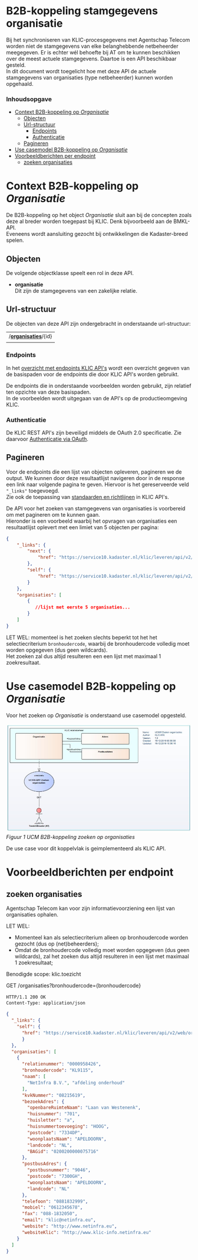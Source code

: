 ﻿# B2B-koppeling stamgegevens organisatie

Bij het synchroniseren van KLIC-procesgegevens met Agentschap Telecom worden niet de stamgegevens van elke belanghebbende netbeheerder meegegeven.
Er is echter wél behoefte bij AT om te kunnen beschikken over de meest actuele stamgegevens. Daartoe is een API beschikbaar gesteld.  \
In dit document wordt toegelicht hoe met deze API de actuele stamgegevens van organisaties (type netbeheerder) kunnen worden opgehaald.

### Inhoudsopgave

- [Context B2B-koppeling op _Organisatie_](#context-b2b-koppeling-op-organisatie)
    - [Objecten](#objecten)
    - [Url-structuur](#url-structuur)
        - [Endpoints](#endpoints)
        - [Authenticatie](#authenticatie)
    - [Pagineren](#pagineren)
- [Use casemodel B2B-koppeling op _Organisatie_](#use-casemodel-b2b-koppeling-op-organisatie)
- [Voorbeeldberichten per endpoint](#voorbeeldberichten-per-endpoint)
    - [zoeken organisaties](#zoeken-organisaties)

# Context B2B-koppeling op _Organisatie_
De B2B-koppeling op het object _Organisatie_ sluit aan bij de concepten zoals deze al breder worden toegepast bij KLIC. Denk bijvoorbeeld aan de BMKL-API.  \
Eveneens wordt aansluiting gezocht bij ontwikkelingen die Kadaster-breed spelen.

## Objecten

De volgende objectklasse speelt een rol in deze API.
- __organisatie__  \
Dit zijn de stamgegevens van een zakelijke relatie.

## Url-structuur
De objecten van deze API zijn ondergebracht in onderstaande url-structuur:

|                                      |
|--------------------------------------|
| /[__organisaties__](#zoeken-organisaties)/{id} |
|                                      |

### Endpoints
In het [overzicht met endpoints KLIC API's](../API%20management/Overzicht%20endpoints%20KLIC%20APIs.md) wordt een overzicht gegeven van de basispaden voor de endpoints die door KLIC API's worden gebruikt.

De endpoints die in onderstaande voorbeelden worden gebruikt, zijn relatief ten opzichte van deze basispaden.  \
In de voorbeelden wordt uitgegaan van de API's op de productieomgeving KLIC.

### Authenticatie
De KLIC REST API's zijn beveiligd middels de OAuth 2.0 specificatie. Zie daarvoor
 [Authenticatie via OAuth](../API%20management/Authenticatie_via_oauth.md).

## Pagineren
Voor de endpoints die een lijst van objecten opleveren, pagineren we de output. We kunnen door deze resultaatlijst navigeren door in de response een link naar volgende pagina te geven.  Hiervoor is het gereserveerde veld `"_links"` toegevoegd.  \
Zie ook de toepassing van [standaarden en richtlijnen](../API%20management/Standaardisering%20bij%20KLIC%20APIs.md) in KLIC API's.

De API voor het zoeken van stamgegevens van organisaties is voorbereid om met pagineren om te kunnen gaan.  \
Hieronder is een voorbeeld waarbij het opvragen van organisaties een resultaatlijst oplevert met een limiet van 5 objecten per pagina:
``` json
{
    "_links": {
        "next": {
            "href": "https://service10.kadaster.nl/klic/leveren/api/v2/web/organisaties?limiet=5&offset=5"
        },
        "self": {
            "href": "https://service10.kadaster.nl/klic/leveren/api/v2/web/organisaties?limiet=5"
        }
    },
    "organisaties": [
        {
           //lijst met eerste 5 organisaties...
        }
    ]
}
```

LET WEL: momenteel is het zoeken slechts beperkt tot het het selectiecriterium `bronhoudercode`, waarbij de bronhoudercode volledig moet worden opgegeven (dus geen wildcards).  \
Het zoeken zal dus altijd resulteren een een lijst met maximaal 1 zoekresultaat.

# Use casemodel B2B-koppeling op _Organisatie_
Voor het zoeken op _Organisatie_ is onderstaand use casemodel opgesteld.

![usecasemodel](images/UC306-Zoeken-organisaties.jpg "UC306 Zoeken organisaties.jpg")
_Figuur 1 UCM B2B-koppeling zoeken op organisaties_

De use case voor dit koppelvlak is geimplementeerd als KLIC API.

# Voorbeeldberichten per endpoint

## zoeken organisaties

Agentschap Telecom kan voor zijn informatievoorziening een lijst van organisaties ophalen.

LET WEL:

- Momenteel kan als selectiecriterium alleen op bronhoudercode worden gezocht (dus op (net)beheerders);
- Omdat de bronhoudercode volledig moet worden opgegeven (dus geen wildcards), zal het zoeken dus altijd resulteren in een lijst met maximaal 1 zoekresultaat;

Benodigde scope: klic.toezicht  

GET /organisaties?bronhoudercode={bronhoudercode}  

``` http
HTTP/1.1 200 OK
Content-Type: application/json
```

``` json
{
  "_links": {
    "self": {
      "href": "https://service10.kadaster.nl/klic/leveren/api/v2/web/organisaties?bronhoudercode=KL9115"
      }
  },
  "organisaties": [
    {
      "relatienummer": "0000958426",
      "bronhoudercode": "KL9115",
      "naam": [
        "NetInfra B.V.", "afdeling onderhoud"
      ],
      "kvkNummer": "08215619",
      "bezoekAdres": {
        "openbareRuimteNaam": "Laan van Westenenk",
        "huisnummer": "701",
        "huisletter": "a",
        "huisnummertoevoeging": "HOOG",
        "postcode": "7334DP",
        "woonplaatsNaam": "APELDOORN",
        "landcode": "NL",
        "BAGid": "0200200000075716"
      },
      "postbusAdres": {
        "postbusnummer": "9046",
        "postcode": "7300GH",
        "woonplaatsNaam": "APELDOORN",
        "landcode": "NL"
      },
      "telefoon": "0881832999",
      "mobiel": "0612345678",
      "fax": "088-1832050",
      "email": "klic@netinfra.eu",
      "website": "http://www.netinfra.eu",
      "websiteKlic": "http://www.klic-info.netinfra.eu"
    }
  ]
}
```
